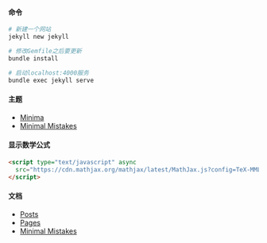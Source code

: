 #### 命令
```bash
# 新建一个网站
jekyll new jekyll

# 修改Gemfile之后要更新
bundle install

# 启动localhost:4000服务
bundle exec jekyll serve
```

#### 主题

* [Minima](https://github.com/jekyll/minima)
* [Minimal Mistakes](https://github.com/mmistakes/minimal-mistakes)

#### 显示数学公式

```html
<script type="text/javascript" async
  src="https://cdn.mathjax.org/mathjax/latest/MathJax.js?config=TeX-MML-AM_CHTML">
</script>
```

#### 文档

* [Posts](https://jekyllrb.com/docs/posts/)
* [Pages](https://jekyllrb.com/docs/pages/)
* [Minimal Mistakes](https://mmistakes.github.io/minimal-mistakes/docs/quick-start-guide/)